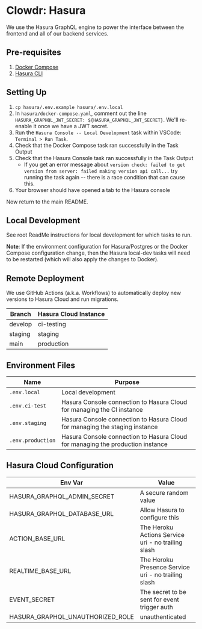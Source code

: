 # Clowdr: Hasura

We use the Hasura GraphQL engine to power the interface between the frontend
and all of our backend services.

## Pre-requisites

1. [Docker Compose](https://docs.docker.com/compose/)
1. [Hasura CLI](https://hasura.io/docs/1.0/graphql/core/hasura-cli/install-hasura-cli.html)

## Setting Up

1. `cp hasura/.env.example hasura/.env.local`
1. In `hasura/docker-compose.yaml`, comment out the line `HASURA_GRAPHQL_JWT_SECRET: ${HASURA_GRAPHQL_JWT_SECRET}`. We'll re-enable it once we have a JWT secret.
1. Run the `Hasura Console -- Local Development` task within VSCode:
   `Terminal > Run Task`.
1. Check that the Docker Compose task ran successfully in the Task Output
1. Check that the Hasura Console task ran successfully in the Task Output
    - If you get an error message about `version check: failed to get
      version from server: failed making version api call...` try running
      the task again -- there is a race condition that can cause this.
1. Your browser should have opened a tab to the Hasura console

Now return to the main README.

## Local Development

See root ReadMe instructions for local development for which tasks to run.

**Note**: If the environment configuration for Hasura/Postgres or the Docker
Compose configuration change, then the Hasura local-dev tasks will need to
be restarted (which will also apply the changes to Docker).

## Remote Deployment

We use GitHub Actions (a.k.a. Workflows) to automatically deploy new versions
to Hasura Cloud and run migrations.

| Branch  | Hasura Cloud Instance |
| ------- | --------------------- |
| develop | ci-testing            |
| staging | staging               |
| main    | production            |

## Environment Files

| Name              | Purpose                                                                        |
| ----------------- | ------------------------------------------------------------------------------ |
| `.env.local`      | Local development                                                              |
| `.env.ci-test`    | Hasura Console connection to Hasura Cloud for managing the CI instance         |
| `.env.staging`    | Hasura Console connection to Hasura Cloud for managing the staging instance    |
| `.env.production` | Hasura Console connection to Hasura Cloud for managing the production instance |

## Hasura Cloud Configuration

| Env Var                          | Value                                               |
| -------------------------------- | --------------------------------------------------- |
| HASURA_GRAPHQL_ADMIN_SECRET      | A secure random value                               |
| HASURA_GRAPHQL_DATABASE_URL      | Allow Hasura to configure this                      |
| ACTION_BASE_URL                  | The Heroku Actions Service uri - no trailing slash  |
| REALTIME_BASE_URL                | The Heroku Presence Service uri - no trailing slash |
| EVENT_SECRET                     | The secret to be sent for event trigger auth        |
| HASURA_GRAPHQL_UNAUTHORIZED_ROLE | unauthenticated                                     |
